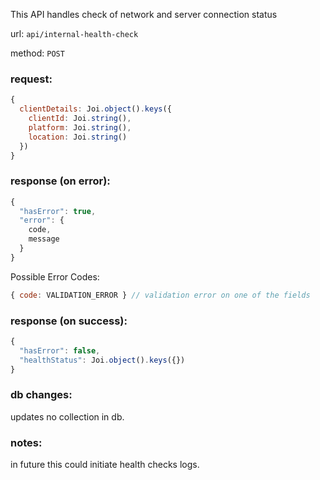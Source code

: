 This API handles check of network and server connection status

url: `api/internal-health-check`

method: `POST`

### request: 
```js
{
  clientDetails: Joi.object().keys({
    clientId: Joi.string(),
    platform: Joi.string(),
    location: Joi.string()
  })
}
```

### response (on error):
```js
{
  "hasError": true,
  "error": {
    code,
    message
  }
}
```

Possible Error Codes:
```js
{ code: VALIDATION_ERROR } // validation error on one of the fields
```

### response (on success):
```js
{
  "hasError": false,
  "healthStatus": Joi.object().keys({})
}
```

### db changes:
updates no collection in db.

### notes:
in future this could initiate health checks logs.